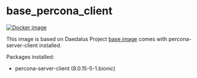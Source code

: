 # base_percona_client

[![Docker image](https://img.shields.io/badge/docker-latest-blue.svg)](https://hub.docker.com/r/daedalusproject/base_develop_percona__client)

This image is based on Daedalus Project [base image](/base) comes with percona-server-client installed.

Packages installed:

 * percona-server-client (8.0.15-5-1.bionic)
